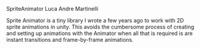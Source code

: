 SpriteAnimator
Luca Andre Martinelli 

Sprite Animator is a tiny library I wrote a few years ago to work with 2D sprite animations in unity.
This avoids the cumbersome process of creating and setting up animations with the Animator when all that is required is are instant transitions and frame-by-frame animations.